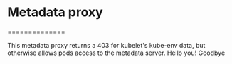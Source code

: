 # Metadata proxy
==============

This metadata proxy returns a 403 for kubelet's kube-env data, but otherwise allows
pods access to the metadata server.
Hello you!
Goodbye
